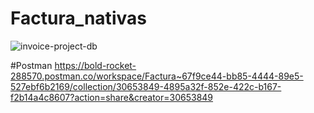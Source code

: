 # Factura_nativas
![invoice-project-db](https://github.com/Wilson8jsn/Factura_nativas/assets/115800617/3b9676a4-778a-4fdb-9709-a187129ba7a3)

#Postman
https://bold-rocket-288570.postman.co/workspace/Factura~67f9ce44-bb85-4444-89e5-527ebf6b2169/collection/30653849-4895a32f-852e-422c-b167-f2b14a4c8607?action=share&creator=30653849
